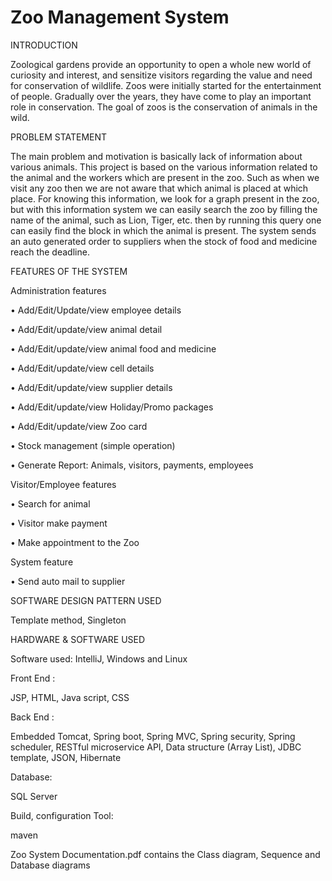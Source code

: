 # Zoo Management System

INTRODUCTION

Zoological gardens provide an opportunity to open a whole new world of curiosity and interest, and sensitize visitors regarding the value and need for conservation of wildlife.
Zoos were initially started for the entertainment of people. Gradually over the years, they have come to play an important role in conservation. The goal of zoos is the conservation of animals in the wild.

PROBLEM STATEMENT

The main problem and motivation is basically lack of information about various animals.
This project is based on the various information related to the animal and the workers which are present in the zoo.
Such as when we visit any zoo then we are not aware that which animal is placed at which place. 
For knowing this information, we look for a graph present in the zoo, but with this information system we can easily search the zoo by filling the name of the animal, such as Lion, Tiger, etc. then by running this query one can easily find the block in which the animal is present.
The system sends an auto generated order to suppliers when the stock of food and medicine
reach the deadline.

FEATURES OF THE SYSTEM

Administration features

•	Add/Edit/Update/view employee details

•	Add/Edit/update/view animal detail

•	Add/Edit/update/view animal food and medicine

•	Add/Edit/update/view cell details

•	Add/Edit/update/view supplier details

•	Add/Edit/update/view Holiday/Promo packages

•	Add/Edit/update/view Zoo card

•	Stock management (simple operation)

•	Generate Report: Animals, visitors, payments, employees


Visitor/Employee features

•	Search for animal

•	Visitor make payment

•	Make appointment to the Zoo


System feature

•	Send auto mail to supplier


SOFTWARE DESIGN PATTERN USED

Template method, Singleton 

HARDWARE & SOFTWARE USED

Software used:
IntelliJ, Windows and Linux

Front End : 

JSP, HTML, Java script, CSS

Back End :

Embedded Tomcat, Spring boot, Spring MVC, Spring security, Spring scheduler, RESTful microservice API, Data structure (Array List), JDBC template, JSON, Hibernate 

Database:

SQL Server 


Build, configuration Tool:

maven



Zoo System Documentation.pdf contains the Class diagram, Sequence and Database diagrams
